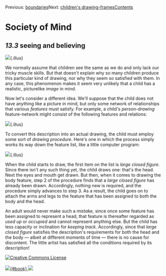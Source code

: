 <div class="chapnav">

<span class="prev">Previous: [boundaries](./som-13.2.html)</span><span
class="next">Next: [children's
drawing-frames](./som-13.4.html)</span><span
class="contents">[Contents](index.html)</span>
<div class="titlebar">

Society of Mind
===============

</div>

</div>

*13.3* seeing and believing
---------------------------

![](./illus/ch13/13-6.png){.illus}

We normally assume that children see the same as we do and only lack our
tricky muscle skills. But that doesn't explain why so many children
produce this particular kind of drawing, nor why they seem so satisfied
with them. In any case, this phenomenon makes it seem very unlikely that
a child has a realistic, picturelike *image* in mind.

Now let's consider a different idea. We'll suppose that the child does
not have anything like a picture in mind, but only some network of
relationships that various *features* must satisfy. For example, a
child's *person-drawing* feature-network might consist of the following
features and relations:

![](./illus/ch13/13-7.png){.illus}

To convert this description into an actual drawing, the child must
employ some sort of *drawing procedure.* Here's one in which the process
simply works its way down the feature list, like a little computer
program:

![](./illus/ch13/13-8.png){.illus}

When the child starts to draw, the first item on the list is *large
closed figure.* Since there isn't any such thing yet, the child draws
one: that's the head. Next the eyes and mouth get drawn. But then, when
it comes to drawing the body feature, step 2 of the procedure finds that
a *large closed figure* has already been drawn. Accordingly, nothing new
is required, and the procedure simply advances to step 3. As a result,
the child goes on to attach the arms and legs to the feature that has
been assigned to both the body and the head.

An adult would never make such a *mistake,* since once some feature has
been assigned to represent a head, that feature is thereafter regarded
as *used up* or *occupied* and cannot represent anything else. But the
child has less capacity or inclination for *keeping track.* Accordingly,
since that *large closed figure* satisfies the description's
requirements for both the head and the body — albeit at different
moments of time — there is no cause for discontent. The little artist
has satisfied all the conditions required by its description!

<div class="footer">

[![Creative Commons
License](http://i.creativecommons.org/l/by-nc-sa/3.0/80x15.png)](http://creativecommons.org/licenses/by-nc-sa/3.0/deed.en_US)\
\
[![](./images/som_book.jpeg){#book}
![](./images/a_logo_17.gif)](http://www.amazon.com/gp/product/0671657135?ie=UTF8&camp=1789&creativeASIN=0671657135&linkCode=xm2&tag=marvinminsky)

</div>
